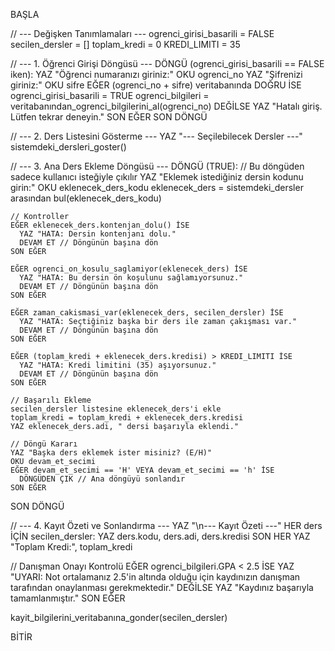 BAŞLA

  // --- Değişken Tanımlamaları ---
  ogrenci_girisi_basarili = FALSE
  secilen_dersler = []
  toplam_kredi = 0
  KREDI_LIMITI = 35

  // --- 1. Öğrenci Girişi Döngüsü ---
  DÖNGÜ (ogrenci_girisi_basarili == FALSE iken):
    YAZ "Öğrenci numaranızı giriniz:"
    OKU ogrenci_no
    YAZ "Şifrenizi giriniz:"
    OKU sifre
    EĞER (ogrenci_no + sifre) veritabanında DOĞRU İSE
      ogrenci_girisi_basarili = TRUE
      ogrenci_bilgileri = veritabanından_ogrenci_bilgilerini_al(ogrenci_no)
    DEĞİLSE
      YAZ "Hatalı giriş. Lütfen tekrar deneyin."
    SON EĞER
  SON DÖNGÜ

  // --- 2. Ders Listesini Gösterme ---
  YAZ "--- Seçilebilecek Dersler ---"
  sistemdeki_dersleri_goster()

  // --- 3. Ana Ders Ekleme Döngüsü ---
  DÖNGÜ (TRUE): // Bu döngüden sadece kullanıcı isteğiyle çıkılır
    YAZ "Eklemek istediğiniz dersin kodunu girin:"
    OKU eklenecek_ders_kodu
    eklenecek_ders = sistemdeki_dersler arasından bul(eklenecek_ders_kodu)

    // Kontroller
    EĞER eklenecek_ders.kontenjan_dolu() İSE
      YAZ "HATA: Dersin kontenjanı dolu."
      DEVAM ET // Döngünün başına dön
    SON EĞER

    EĞER ogrenci_on_kosulu_saglamiyor(eklenecek_ders) İSE
      YAZ "HATA: Bu dersin ön koşulunu sağlamıyorsunuz."
      DEVAM ET // Döngünün başına dön
    SON EĞER

    EĞER zaman_cakismasi_var(eklenecek_ders, secilen_dersler) İSE
      YAZ "HATA: Seçtiğiniz başka bir ders ile zaman çakışması var."
      DEVAM ET // Döngünün başına dön
    SON EĞER

    EĞER (toplam_kredi + eklenecek_ders.kredisi) > KREDI_LIMITI İSE
      YAZ "HATA: Kredi limitini (35) aşıyorsunuz."
      DEVAM ET // Döngünün başına dön
    SON EĞER

    // Başarılı Ekleme
    secilen_dersler listesine eklenecek_ders'i ekle
    toplam_kredi = toplam_kredi + eklenecek_ders.kredisi
    YAZ eklenecek_ders.adi, " dersi başarıyla eklendi."

    // Döngü Kararı
    YAZ "Başka ders eklemek ister misiniz? (E/H)"
    OKU devam_et_secimi
    EĞER devam_et_secimi == 'H' VEYA devam_et_secimi == 'h' İSE
      DÖNGÜDEN ÇIK // Ana döngüyü sonlandır
    SON EĞER
  SON DÖNGÜ

  // --- 4. Kayıt Özeti ve Sonlandırma ---
  YAZ "\n--- Kayıt Özeti ---"
  HER ders İÇİN secilen_dersler:
    YAZ ders.kodu, ders.adi, ders.kredisi
  SON HER
  YAZ "Toplam Kredi:", toplam_kredi

  // Danışman Onayı Kontrolü
  EĞER ogrenci_bilgileri.GPA < 2.5 İSE
    YAZ "UYARI: Not ortalamanız 2.5'in altında olduğu için kaydınızın danışman tarafından onaylanması gerekmektedir."
  DEĞİLSE
    YAZ "Kaydınız başarıyla tamamlanmıştır."
  SON EĞER

  kayit_bilgilerini_veritabanına_gonder(secilen_dersler)

BİTİR
